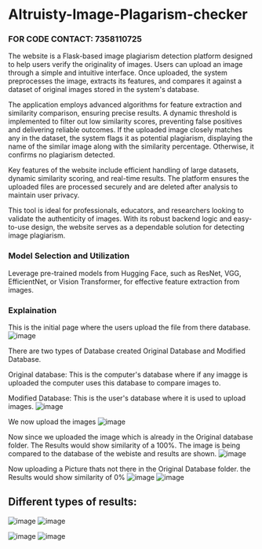 # Altruisty-Image-Plagarism-checker

### FOR CODE CONTACT: 7358110725

The website is a Flask-based image plagiarism detection platform designed to help users verify the originality of images. Users can upload an image through a simple and intuitive interface. Once uploaded, the system preprocesses the image, extracts its features, and compares it against a dataset of original images stored in the system's database.

The application employs advanced algorithms for feature extraction and similarity comparison, ensuring precise results. A dynamic threshold is implemented to filter out low similarity scores, preventing false positives and delivering reliable outcomes. If the uploaded image closely matches any in the dataset, the system flags it as potential plagiarism, displaying the name of the similar image along with the similarity percentage. Otherwise, it confirms no plagiarism detected.

Key features of the website include efficient handling of large datasets, dynamic similarity scoring, and real-time results. The platform ensures the uploaded files are processed securely and are deleted after analysis to maintain user privacy.

This tool is ideal for professionals, educators, and researchers looking to validate the authenticity of images. With its robust backend logic and easy-to-use design, the website serves as a dependable solution for detecting image plagiarism.

### Model Selection and Utilization
Leverage pre-trained models from Hugging Face, such as ResNet, VGG, EfficientNet, or Vision Transformer, for effective feature extraction from images.

### Explaination
This is the initial page where the users upload the file from there database.
![image](https://github.com/user-attachments/assets/f64c1fe0-c83a-486f-a3fa-8f12ba821cd7)

There are two types of Database created Original Database and Modified Database.

Original database: This is the computer's database where if any imagge is uploaded the computer uses this database to compare images to.

Modified Database: This is the user's database where it is used to upload images.
![image](https://github.com/user-attachments/assets/863f34f5-29c7-4c51-89a5-4efbfd6f86d1)

We now upload the images 
![image](https://github.com/user-attachments/assets/7feb2ea1-b4e7-4233-a17c-f6b356f2b380)

Now since we uploaded the image which is already in the Original database folder. The Results would show similarity of a 100%.
The image is being compared to the database of the webiste and results are shown.
![image](https://github.com/user-attachments/assets/cec34d80-d9a7-43b7-8c17-127d65db72cf)

Now uploading a Picture thats not there in the Original Database folder. the Results would show similarity of 0%
![image](https://github.com/user-attachments/assets/c58b8e34-7a08-4256-bc73-d90987f7c309)
![image](https://github.com/user-attachments/assets/eea3afff-dc63-4c6b-b8db-8bc4e5e6bb7e)


## Different types of results:

![image](https://github.com/user-attachments/assets/01f3b13b-7594-461d-a12f-c61327adc275)
![image](https://github.com/user-attachments/assets/fca31379-aaad-4ef2-8198-6eec70740fb6)

![image](https://github.com/user-attachments/assets/cd06a8d0-438b-4dcb-a1d6-7d6a3adf4e54)
![image](https://github.com/user-attachments/assets/9891c078-a24d-45b1-b81e-0583a957f1f2)


